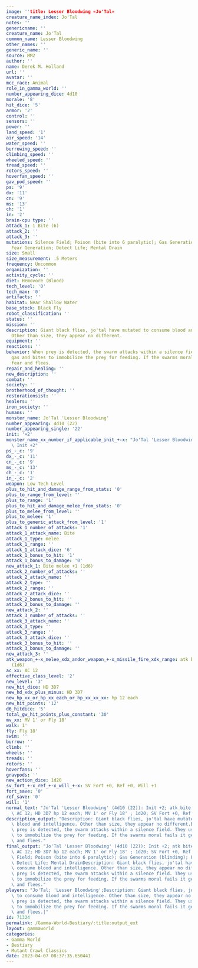 ```yaml
---
image: ''title: Lesser Bloodwing «Jo'Tal»
creature_name_index: Jo'Tal
notes: ''
genericname: ''
creature_name: Jo'Tal
common_name: Lesser Bloodwing
other_names: ''
generic_name: ''
source: MM2
author: ''
name: Derek M. Holland
url: ''
avatar: ''
mcc_race: Animal
role_in_gamma_world: ''
number_appearing_dice: 4d10
morale: '8'
hit_dice: '5'
armor: '2'
control: ''
sensors: ''
power: ''
land_speed: '1'
air_speed: '14'
water_speed: ''
burrowing_speed: ''
climbing_speed: ''
wheeled_speed: ''
tread_speed: ''
rotors_speed: ''
hoverfan_speed: ''
gav_pod_speed: ''
ps: '9'
dx: '11'
cn: '9'
ms: '13'
ch: '1'
in: '2'
brain-cpu type: ''
attack_1: 1 Bite (6)
attack_2: ''
attack_3: ''
mutations: Silence Field; Poison (bite into 6 paralytic); Gas Generation (blinding);
  Fear Generation; Detect Life; Mental Drain
size: Small
size_measurement: .5 Meters
frequency: Uncommon
organization: ''
activity_cycle: ''
diet: Hemovore (Blood)
tech_level: '0'
tech_max: '0'
artifacts: ''
habitat: Near Shallow Water
base_stock: Black Fly
robot_classification: ''
status: ''
mission: ''
description: Giant black flies, jo'tal have mutated to consume blood and intelligence.
  Other than size, they appear no different.
equipment: ''
reactions: ''
behavior: When prey is detected, the swarm attacks within a silence field. They use
  gas and bites to immobilize the prey for feeding. If the swarms moral fails it generates
  fear and flees.
repair_and_healing: ''
new_description: ''
combat: ''
society: ''
brotherhood_of_thought: ''
restorationsist: ''
healers: ''
iron_society: ''
humans: ''
monster_name: Jo'Tal 'Lesser Bloodwing'
number_appearing: 4d10 (22)
number_appearing_single: '22'
init: '+2'
monster_name_xx_number_if_applicable_init_+-x: "Jo'Tal 'Lesser Bloodwing' (4d10 (22)):\
  \ Init +2"
ps_-_c: '9'
dx_-_c: '11'
cn_-_c: '9'
ms_-_c: '13'
ch_-_c: '1'
in_-_c: '2'
weapon: Low Tech Level
plus_to_hit_and_damage_range_from_stats: '0'
plus_to_range_from_level: ''
plus_to_range: '1'
plus_to_hit_and_damage_melee_from_stats: '0'
plus_to_melee_from_level: ''
plus_to_melee: '1'
plus_to_generic_attack_from_level: '1'
attack_1_number_of_attacks: '1'
attack_1_attack_name: Bite
attack_1_type: melee
attack_1_range: ''
attack_1_attack_dice: '6'
attack_1_bonus_to_hit: '1'
attack_1_bonus_to_damage: '0'
new_attack_1: Bite melee +1 (1d6)
attack_2_number_of_attacks: ''
attack_2_attack_name: ''
attack_2_type: ''
attack_2_range: ''
attack_2_attack_dice: ''
attack_2_bonus_to_hit: ''
attack_2_bonus_to_damage: ''
new_attack_2: ''
attack_3_number_of_attacks: ''
attack_3_attack_name: ''
attack_3_type: ''
attack_3_range: ''
attack_3_attack_dice: ''
attack_3_bonus_to_hit: ''
attack_3_bonus_to_damage: ''
new_attack_3: ''
atk_weapon_+-x_melee_xdx_andor_weapon_+-x_missile_fire_xdx_range: atk bite melee +1
  (1d6)
ac_xx: AC 12
effective_class_level: '2'
new_level: '3'
new_hit_dice: HD 3D7
new_hd_xdx_plus_minus: HD 3D7
new_hp_xx_or_hp_xx_each_or_hp_xx_xx_xx: hp 12 each
new_hit_points: '12'
d6_hitdice: '5'
total_gw_hit_points_plus_constant: '30'
mv_xx: MV 1' or Fly 18'
walk: 1'
fly: Fly 18'
swim: ''
burrow: ''
climb: ''
wheels: ''
treads: ''
rotors: ''
hoverfans: ''
gravpods: ''
new_action_dice: 1d20
sv_fort_+-x_ref_+-x_will_+-x: SV Fort +0, Ref +0, Will +1
fort_save: '0'
ref_save: '0'
will: '1'
normal_text: "Jo'Tal 'Lesser Bloodwing' (4d10 (22)): Init +2; atk bite melee +1 (1d6);\
  \ AC 12; HD 3D7 hp 12 each; MV 1' or Fly 18' ; 1d20; SV Fort +0, Ref +0, Will +1"
description_output: "Description: Giant black flies, jo'tal have mutated to consume\
  \ blood and intelligence. Other than size, they appear no different.Behavior:When\
  \ prey is detected, the swarm attacks within a silence field. They use gas and bites\
  \ to immobilize the prey for feeding. If the swarms moral fails it generates fear\
  \ and flees."
final_output: "Jo'Tal 'Lesser Bloodwing' (4d10 (22)): Init +2; atk bite melee +1 (1d6);\
  \ AC 12; HD 3D7 hp 12 each; MV 1' or Fly 18' ; 1d20; SV Fort +0, Ref +0, Will +1Silence\
  \ Field; Poison (bite into 6 paralytic); Gas Generation (blinding); Fear Generation;\
  \ Detect Life; Mental DrainDescription: Giant black flies, jo'tal have mutated to\
  \ consume blood and intelligence. Other than size, they appear no different.Behavior:When\
  \ prey is detected, the swarm attacks within a silence field. They use gas and bites\
  \ to immobilize the prey for feeding. If the swarms moral fails it generates fear\
  \ and flees."
players: "Jo'Tal; 'Lesser Bloodwing';Description: Giant black flies, jo'tal have mutated\
  \ to consume blood and intelligence. Other than size, they appear no different.Behavior:When\
  \ prey is detected, the swarm attacks within a silence field. They use gas and bites\
  \ to immobilize the prey for feeding. If the swarms moral fails it generates fear\
  \ and flees.|"
id: 71324
permalink: /Gamma-World-Bestiary/:title:output_ext
layout: gammaworld
categories:
- Gamma World
- Bestiary
- Mutant Crawl Classics
date: 2023-04-07 08:37:35.650441
---
```

